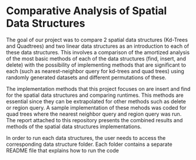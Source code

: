 # Comparative Analysis of Spatial Data Structures

The goal of our project was to compare 2 spatial data structures (Kd-Trees and Quadtrees) and two linear data structures as an introduction to each of these data structures. This involves a comparison of the amortized analysis of the most basic methods of each of the data structures (find, insert, and delete) with the possibility of implementing methods that are significant to each (such as nearest-neighbor query for kd-trees and quad trees) using randomly generated datasets and different permutations of these.

The implementation methods that this project focuses on are insert and find for the spatial data structures and comparing runtimes. This methods are essential since they can be extrapolated for other methods such as delete or region query. A sample implementation of these mehods was coded for quad trees where the nearest neighbor query and region query was run. The report attached to this repository presents the combined results and methods of the spatial data structures implementations. 

In order to run each data structures, the user needs to access the corresponding data structure folder. Each folder contains a separate README file that explains how to run the code
